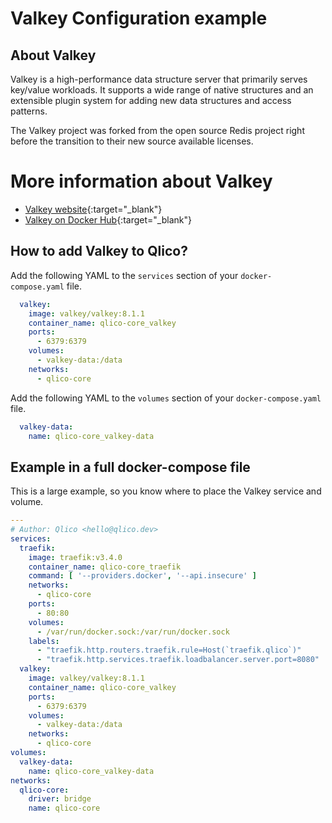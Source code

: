 # Valkey Configuration example

## About Valkey

Valkey is a high-performance data structure server that primarily serves key/value workloads. It supports a wide range of native structures and an extensible plugin system for adding new data structures and access patterns.

The Valkey project was forked from the open source Redis project right before the transition to their new source available licenses.


# More information about Valkey

* [Valkey website](https://valkey.io/){:target="_blank"}
* [Valkey on Docker Hub](https://hub.docker.com/r/valkey/valkey){:target="_blank"}

## How to add Valkey to Qlico?

Add the following YAML to the `services` section of your `docker-compose.yaml`
file.

```yaml title="qlico-core/docker-compose.yaml"
  valkey:
    image: valkey/valkey:8.1.1
    container_name: qlico-core_valkey
    ports:
      - 6379:6379
    volumes:
      - valkey-data:/data
    networks:
      - qlico-core
```

Add the following YAML to the `volumes` section of your `docker-compose.yaml`
file.

```yaml title="qlico-core/docker-compose.yaml"
  valkey-data:
    name: qlico-core_valkey-data
```

## Example in a full docker-compose file

This is a large example, so you know where to place the Valkey service and
volume.

```yaml title="qlico-core/docker-compose.yaml"
---
# Author: Qlico <hello@qlico.dev>
services:
  traefik:
    image: traefik:v3.4.0
    container_name: qlico-core_traefik
    command: [ '--providers.docker', '--api.insecure' ]
    networks:
      - qlico-core
    ports:
      - 80:80
    volumes:
      - /var/run/docker.sock:/var/run/docker.sock
    labels:
      - "traefik.http.routers.traefik.rule=Host(`traefik.qlico`)"
      - "traefik.http.services.traefik.loadbalancer.server.port=8080"
  valkey:
    image: valkey/valkey:8.1.1
    container_name: qlico-core_valkey
    ports:
      - 6379:6379
    volumes:
      - valkey-data:/data
    networks:
      - qlico-core
volumes:
  valkey-data:
    name: qlico-core_valkey-data
networks:
  qlico-core:
    driver: bridge
    name: qlico-core
```

